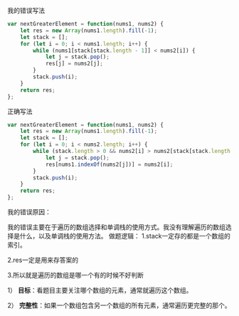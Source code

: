 我的错误写法
```javaScript
var nextGreaterElement = function(nums1, nums2) {
    let res = new Array(nums1.length).fill(-1);
    let stack = [];
    for (let i = 0; i < nums1.length; i++) {
        while (nums1[stack[stack.length - 1]] < nums2[i]) {
            let j = stack.pop();
            res[j] = nums2[j];
        }
        stack.push(i);
    }
    return res;
};
```
正确写法
```javaScript
var nextGreaterElement = function(nums1, nums2) {
    let res = new Array(nums1.length).fill(-1);
    let stack = [];
    for (let i = 0; i < nums2.length; i++) {
        while (stack.length > 0 && nums2[i] > nums2[stack[stack.length - 1]]) {
            let j = stack.pop();
            res[nums1.indexOf(nums2[j])] = nums2[i];
        }
        stack.push(i);
    }
    return res;
};

```
我的错误原因：

我的错误主要在于遍历的数组选择和单调栈的使用方式。我没有理解遍历的数组选择是什么，以及单调栈的使用方法。
做题逻辑：
1.stack一定存的都是一个数组的索引。

2.res一定是用来存答案的

3.所以就是遍历的数组是哪一个有的时候不好判断

1） **目标**：看题目主要关注哪个数组的元素，通常就遍历这个数组。

2） **完整性**：如果一个数组包含另一个数组的所有元素，通常遍历更完整的那个。



